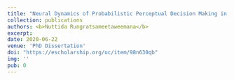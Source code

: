 ```yaml
---
title: "Neural Dynamics of Probabilistic Perceptual Decision Making in the Human Brain?"
collection: publications
authors: <b>Nuttida Rungratsameetaweemana</b>
excerpt: 
date: 2020-06-22
venue: 'PhD Dissertation'
doi: "https://escholarship.org/uc/item/98n630qb"
img: ''
pub: 0
---
```

